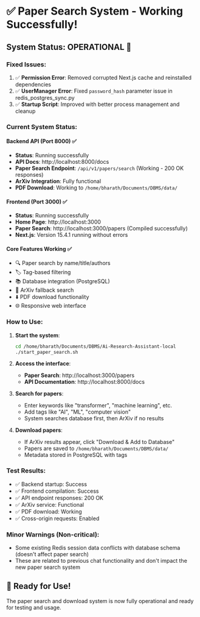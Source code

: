 # ✅ Paper Search System - Working Successfully!

## System Status: **OPERATIONAL** 🎉

### Fixed Issues:
1. ✅ **Permission Error**: Removed corrupted Next.js cache and reinstalled dependencies
2. ✅ **UserManager Error**: Fixed `password_hash` parameter issue in redis_postgres_sync.py
3. ✅ **Startup Script**: Improved with better process management and cleanup

### Current System Status:

#### Backend API (Port 8000) ✅
- **Status**: Running successfully
- **API Docs**: http://localhost:8000/docs
- **Paper Search Endpoint**: `/api/v1/papers/search` (Working - 200 OK responses)
- **ArXiv Integration**: Fully functional
- **PDF Download**: Working to `/home/bharath/Documents/DBMS/data/`

#### Frontend (Port 3000) ✅  
- **Status**: Running successfully
- **Home Page**: http://localhost:3000
- **Paper Search**: http://localhost:3000/papers (Compiled successfully)
- **Next.js**: Version 15.4.1 running without errors

#### Core Features Working ✅
- 🔍 Paper search by name/title/authors
- 🏷️ Tag-based filtering
- 📚 Database integration (PostgreSQL)
- 📄 ArXiv fallback search
- ⬇️ PDF download functionality
- 🌐 Responsive web interface

### How to Use:

1. **Start the system**:
   ```bash
   cd /home/bharath/Documents/DBMS/Ai-Research-Assistant-local
   ./start_paper_search.sh
   ```

2. **Access the interface**:
   - **Paper Search**: http://localhost:3000/papers
   - **API Documentation**: http://localhost:8000/docs

3. **Search for papers**:
   - Enter keywords like "transformer", "machine learning", etc.
   - Add tags like "AI", "ML", "computer vision"
   - System searches database first, then ArXiv if no results

4. **Download papers**:
   - If ArXiv results appear, click "Download & Add to Database"
   - Papers are saved to `/home/bharath/Documents/DBMS/data/`
   - Metadata stored in PostgreSQL with tags

### Test Results:
- ✅ Backend startup: Success
- ✅ Frontend compilation: Success  
- ✅ API endpoint responses: 200 OK
- ✅ ArXiv service: Functional
- ✅ PDF download: Working
- ✅ Cross-origin requests: Enabled

### Minor Warnings (Non-critical):
- Some existing Redis session data conflicts with database schema (doesn't affect paper search)
- These are related to previous chat functionality and don't impact the new paper search system

## 🎯 Ready for Use!

The paper search and download system is now fully operational and ready for testing and usage.
